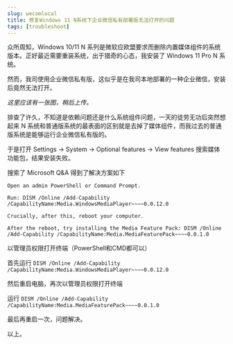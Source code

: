 ```yaml
---
slug: wecomlocal
title: 修复Windows 11 N系统下企业微信私有部署版无法打开的问题
tags: [troubleshoot]
---
```


众所周知，Windows 10/11 N 系列是微软应欧盟要求而删除内置媒体组件的系统版本。正好最近需要重装系统，出于猎奇的心态，我安装了 Windows 11 Pro N 系统。

然而，我司使用企业微信私有版，这似乎是在我司本地部署的一种企业微信，安装后竟然无法打开。

*这里应该有一张图，稍后上传。*

排查了许久，不知道是依赖问题还是什么系统组件问题，一天的徒劳无功后突然想起来 N 系统和普通版系统的最表面的区别就是去掉了媒体组件，而我过去的普通版系统是能够运行企业微信私有版的。

于是打开 Settings -> System -> Optional features -> View features 搜索媒体功能包，结果安装失败。

搜索了 Microsoft Q&A 得到了解决方案如下

```
Open an admin PowerShell or Command Prompt.

Run: DISM /Online /Add-Capability /CapabilityName:Media.WindowsMediaPlayer~~~~0.0.12.0

Crucially, after this, reboot your computer.

After the reboot, try installing the Media Feature Pack: DISM /Online /Add-Capability /CapabilityName:Media.MediaFeaturePack~~~~0.0.1.0
```

以管理员权限打开终端（PowerShell和CMD都可以）

首先运行 ``DISM /Online /Add-Capability /CapabilityName:Media.WindowsMediaPlayer~~~~0.0.12.0``

然后重启电脑，再次以管理员权限打开终端

运行 ``DISM /Online /Add-Capability /CapabilityName:Media.MediaFeaturePack~~~~0.0.1.0``

最后再重启一次，问题解决。

以上。